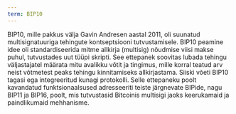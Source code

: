 ```yaml
---
term: BIP10
---
```


BIP10, mille pakkus välja Gavin Andresen aastal 2011, oli suunatud multisignatuuriga tehingute kontseptsiooni tutvustamisele. BIP10 peamine idee oli standardiseerida mitme allkirja (multisig) nõudmise viisi makse puhul, tutvustades uut tüüpi skripti. See ettepanek soovitas lubada tehingu väljastajatel määrata mitu avalikku võtit ja tingimus, mille korral teatud arv neist võtmetest peaks tehingu kinnitamiseks allkirjastama. Siiski võeti BIP10 tagasi ega integreeritud kunagi protokolli. Selle ettepaneku poolt kavandatud funktsionaalsused adresseeriti teiste järgnevate BIPide, nagu BIP11 ja BIP16, poolt, mis tutvustasid Bitcoinis multisigi jaoks keerukamaid ja paindlikumaid mehhanisme.
